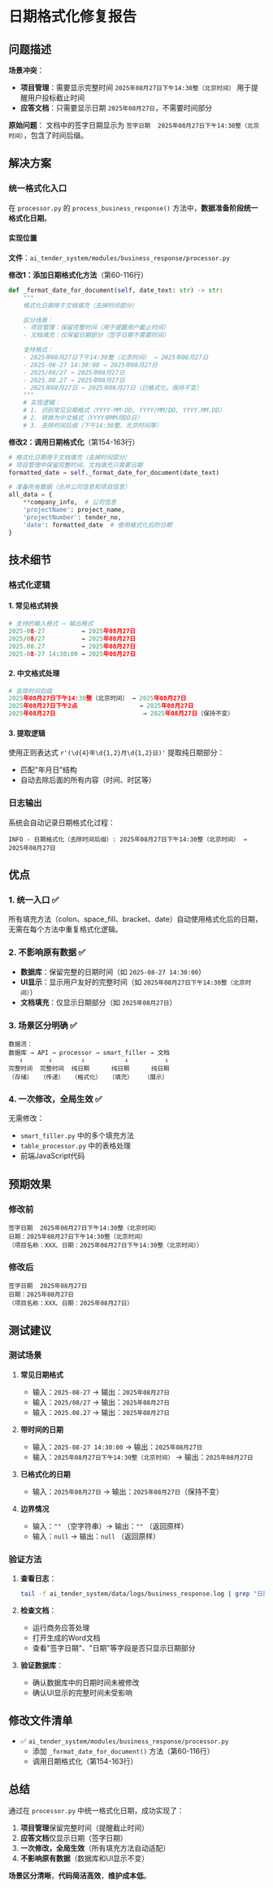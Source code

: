 # 日期格式化修复报告

## 问题描述

**场景冲突**：
- **项目管理**：需要显示完整时间 `2025年08月27日下午14:30整（北京时间）` 用于提醒用户投标截止时间
- **应答文档**：只需要显示日期 `2025年08月27日`，不需要时间部分

**原始问题**：
文档中的签字日期显示为 `签字日期  2025年08月27日下午14:30整（北京时间）`，包含了时间后缀。

## 解决方案

### 统一格式化入口

在 `processor.py` 的 `process_business_response()` 方法中，**数据准备阶段统一格式化日期**。

#### 实现位置

**文件**：`ai_tender_system/modules/business_response/processor.py`

**修改1：添加日期格式化方法**（第60-116行）
```python
def _format_date_for_document(self, date_text: str) -> str:
    """
    格式化日期用于文档填充（去掉时间部分）

    区分场景：
    - 项目管理：保留完整时间（用于提醒用户截止时间）
    - 文档填充：仅保留日期部分（签字日期不需要时间）

    支持格式：
    - 2025年08月27日下午14:30整（北京时间） → 2025年08月27日
    - 2025-08-27 14:30:00 → 2025年08月27日
    - 2025/08/27 → 2025年08月27日
    - 2025.08.27 → 2025年08月27日
    - 2025年08月27日 → 2025年08月27日（已格式化，保持不变）
    """
    # 实现逻辑：
    # 1. 识别常见日期格式（YYYY-MM-DD, YYYY/MM/DD, YYYY.MM.DD）
    # 2. 转换为中文格式（YYYY年MM月DD日）
    # 3. 去除时间后缀（下午14:30整、北京时间等）
```

**修改2：调用日期格式化**（第154-163行）
```python
# 格式化日期用于文档填充（去掉时间部分）
# 项目管理中保留完整时间，文档填充只需要日期
formatted_date = self._format_date_for_document(date_text)

# 准备所有数据（合并公司信息和项目信息）
all_data = {
    **company_info,  # 公司信息
    'projectName': project_name,
    'projectNumber': tender_no,
    'date': formatted_date  # 使用格式化后的日期
}
```

## 技术细节

### 格式化逻辑

#### 1. 常见格式转换
```python
# 支持的输入格式 → 输出格式
2025-08-27          → 2025年08月27日
2025/08/27          → 2025年08月27日
2025.08.27          → 2025年08月27日
2025-08-27 14:30:00 → 2025年08月27日
```

#### 2. 中文格式处理
```python
# 去除时间后缀
2025年08月27日下午14:30整（北京时间） → 2025年08月27日
2025年08月27日下午2点                 → 2025年08月27日
2025年08月27日                        → 2025年08月27日（保持不变）
```

#### 3. 提取逻辑
使用正则表达式 `r'(\d{4}年\d{1,2}月\d{1,2}日)'` 提取纯日期部分：
- 匹配"年月日"结构
- 自动去除后面的所有内容（时间、时区等）

### 日志输出

系统会自动记录日期格式化过程：
```
INFO - 日期格式化（去除时间后缀）: 2025年08月27日下午14:30整（北京时间） → 2025年08月27日
```

## 优点

### 1. 统一入口 ✅
所有填充方法（colon、space_fill、bracket、date）自动使用格式化后的日期，无需在每个方法中重复格式化逻辑。

### 2. 不影响原有数据 ✅
- **数据库**：保留完整的日期时间（如 `2025-08-27 14:30:00`）
- **UI显示**：显示用户友好的完整时间（如 `2025年08月27日下午14:30整（北京时间）`）
- **文档填充**：仅显示日期部分（如 `2025年08月27日`）

### 3. 场景区分明确 ✅
```
数据流：
数据库 → API → processor → smart_filler → 文档
   ↓       ↓        ↓           ↓          ↓
完整时间  完整时间  纯日期      纯日期      纯日期
（存储）  （传递）  （格式化）  （填充）   （展示）
```

### 4. 一次修改，全局生效 ✅
无需修改：
- `smart_filler.py` 中的多个填充方法
- `table_processor.py` 中的表格处理
- 前端JavaScript代码

## 预期效果

### 修改前
```
签字日期  2025年08月27日下午14:30整（北京时间）
日期：2025年08月27日下午14:30整（北京时间）
（项目名称：XXX、日期：2025年08月27日下午14:30整（北京时间））
```

### 修改后
```
签字日期  2025年08月27日
日期：2025年08月27日
（项目名称：XXX、日期：2025年08月27日）
```

## 测试建议

### 测试场景

1. **常见日期格式**
   - 输入：`2025-08-27` → 输出：`2025年08月27日`
   - 输入：`2025/08/27` → 输出：`2025年08月27日`
   - 输入：`2025.08.27` → 输出：`2025年08月27日`

2. **带时间的日期**
   - 输入：`2025-08-27 14:30:00` → 输出：`2025年08月27日`
   - 输入：`2025年08月27日下午14:30整（北京时间）` → 输出：`2025年08月27日`

3. **已格式化的日期**
   - 输入：`2025年08月27日` → 输出：`2025年08月27日`（保持不变）

4. **边界情况**
   - 输入：`""` （空字符串）→ 输出：`""` （返回原样）
   - 输入：`null` → 输出：`null` （返回原样）

### 验证方法

1. **查看日志**：
   ```bash
   tail -f ai_tender_system/data/logs/business_response.log | grep "日期格式化"
   ```

2. **检查文档**：
   - 运行商务应答处理
   - 打开生成的Word文档
   - 查看"签字日期"、"日期"等字段是否只显示日期部分

3. **验证数据库**：
   - 确认数据库中的日期时间未被修改
   - 确认UI显示的完整时间未受影响

## 修改文件清单

- ✅ `ai_tender_system/modules/business_response/processor.py`
  - 添加 `_format_date_for_document()` 方法（第60-116行）
  - 调用日期格式化（第154-163行）

## 总结

通过在 `processor.py` 中统一格式化日期，成功实现了：
1. **项目管理**保留完整时间（提醒截止时间）
2. **应答文档**仅显示日期（签字日期）
3. **一次修改，全局生效**（所有填充方法自动适配）
4. **不影响原有数据**（数据库和UI显示不变）

**场景区分清晰**，**代码简洁高效**，**维护成本低**。
